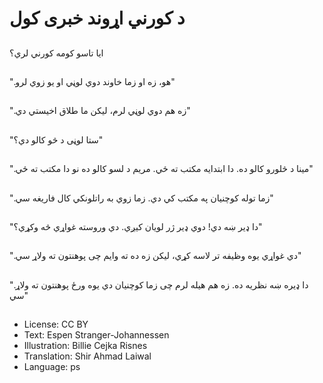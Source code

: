 # د کورني اړوند خبری کول

##
ایا تاسو کومه کورني لري؟

##
".هو، زه او زما خاوند دوي لوڼي او یو زوي لرو"

##
".زه هم دوي لوڼي لرم، لیکن ما طلاق اخیستي دي"

##
"ستا لوڼی د څو کالو دي؟"

##
".مینا د څلورو کالو ده. دا ابتدایه مکتب ته ځي. مریم د لسو کالو ده نو دا مکتب ته ځي"

##
".زما توله کوچنیان په مکتب کي دي. زما زوي به راتلونکي کال فاریغه سي"

##
"دا ډیر ښه دي! دوي ډیر ژر لویان کیږي. دي وروسته غواړي څه وکړي؟"

##
".دي غواړي یوه وظیفه تر لاسه کړي، لیکن زه ده ته وایم چی پوهنتون ته ولاړ سي"

##
".دا ډیره ښه نظریه ده. زه هم هیله لرم چی زما کوچنیان دي یوه ورځ پوهنتون ته ولاړ سي"

##
* License: CC BY
* Text: Espen Stranger-Johannessen
* Illustration: Billie Cejka Risnes
* Translation: Shir Ahmad Laiwal
* Language: ps
